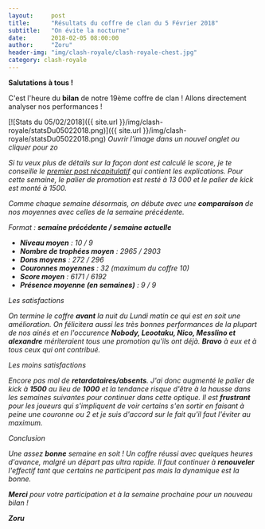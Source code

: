 ```yaml
---
layout:     post
title:      "Résultats du coffre de clan du 5 Février 2018"
subtitle:   "On évite la nocturne"
date:       2018-02-05 08:00:00
author:     "Zoru"
header-img: "img/clash-royale/clash-royale-chest.jpg"
category: clash-royale
---
```


<p><b>Salutations à tous !</b></p>

<p>C'est l'heure du <b>bilan</b> de notre 19ème coffre de clan ! Allons directement analyser nos performances !</p>

[![Stats du 05/02/2018]({{ site.url }}/img/clash-royale/statsDu05022018.png)]({{ site.url }}/img/clash-royale/statsDu05022018.png)
<i>Ouvrir l'image dans un nouvel onglet ou cliquer pour zo

<p>Si tu veux plus de détails sur la façon dont est calculé le score, je te conseille le <a href="{{ "/clash-royale/2017/08/07/chestresults/" | prepend: site.baseurl }}" target="_blank">premier post récapitulatif</a> qui contient les explications. Pour cette semaine, le palier de promotion est resté à 13 000 et le palier de kick est monté à 1500.</p>

<p>Comme chaque semaine désormais, on débute avec une <b>comparaison</b> de nos moyennes avec celles de la semaine précédente.</p>

<p>Format : <b>semaine précédente / semaine actuelle</b></p>
<ul>
	<li><b>Niveau moyen</b> : 10 / 9</li>
	<li><b>Nombre de trophées moyen</b> : 2965 / 2903</li>
	<li><b>Dons moyens</b> : 272 / 296</li>
	<li><b>Couronnes moyennes</b> : 32 (maximum du coffre 10)</li>
	<li><b>Score moyen</b> : 6171 / 6192</li>
	<li><b>Présence moyenne (en semaines)</b> : 9 / 9</li> 
</ul>

<p><span class="post-title">Les satisfactions</span></p>

<p>On termine le coffre <b>avant</b> la nuit du Lundi matin ce qui est en soit une amélioration. On félicitera aussi les très bonnes performances de la plupart de nos ainés et en l'occurence <b>Nobody, Leootaku, Nico, Messlino et alexandre</b> mériteraient tous une promotion qu'ils ont déjà. <b>Bravo</b> à eux et à tous ceux qui ont contribué.</p>

<p><span class="post-title">Les moins satisfactions</span></p>

<p>Encore pas mal de <b>retardataires/absents</b>. J'ai donc augmenté le palier de kick à <b>1500</b> au lieu de <b>1000</b> et la tendance risque d'être à la hausse dans les semaines suivantes pour continuer dans cette optique. Il est <b>frustrant</b> pour les joueurs qui s'impliquent de voir certains s'en sortir en faisant à peine une couronne ou 2 et je suis d'accord sur le fait qu'il faut l'éviter au maximum.</p>

<p><span class="post-title">Conclusion</span></p>

<p>Une assez <b>bonne</b> semaine en soit ! Un coffre réussi avec quelques heures d'avance, malgré un départ pas ultra rapide. Il faut continuer à <b>renouveler</b> l'effectif tant que certains ne participent pas mais la dynamique est la bonne.</p>

<p><b>Merci</b> pour votre participation et à la semaine prochaine pour un nouveau bilan !</p>

<p><b>Zoru</b></p>